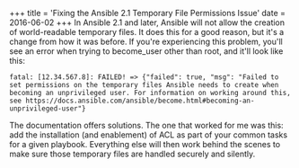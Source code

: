 +++
title = 'Fixing the Ansible 2.1 Temporary File Permissions Issue'
date = 2016-06-02
+++
In Ansible 2.1 and later, Ansible will not allow the creation of world-readable temporary files. It does this for a good reason, but it's a change from how it was before. If you're experiencing this problem, you'll see an error when trying to become_user other than root, and it'll look like this:

    fatal: [12.34.567.8]: FAILED! => {"failed": true, "msg": "Failed to set permissions on the temporary files Ansible needs to create when becoming an unprivileged user. For information on working around this, see https://docs.ansible.com/ansible/become.html#becoming-an-unprivileged-user"}
    

The documentation offers solutions. The one that worked for me was this: add the installation (and enablement) of ACL as part of your common tasks for a given playbook. Everything else will then work behind the scenes to make sure those temporary files are handled securely and silently.
